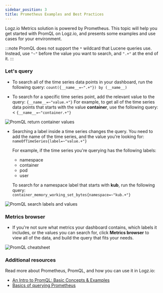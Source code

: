 ```yaml
---
sidebar_position: 3
title: Prometheus Examples and Best Practices
---
```



Logz.io Metrics solution is powered by Prometheus. This topic will help you get started with PromQL on Logz.io, and presents some examples and use cases for your environment.

:::note
PromQL does not support the `*` wildcard that Lucene queries use. 
Instead, use `"~"` before the value you want to search, and `".+"` at the end of it.
:::

### Let's query

* To search all of the time series data points in your dashboard, run the following query:
`count({__name__=~".+"}) by (__name__)`

* To search for a specific time series point, add the relevant value to the query:
`{__name__=~"value.+"}` 
    For example, to get all of the time series data points that starts with the value **container**, use the following query:<
`{__name__=~"container.+"}`

![PromQL return container values](https://dytvr9ot2sszz.cloudfront.net/logz-docs/Infrastructure-monitoring/promql-query-container.png)

* Searching a label inside a time series changes the query. You need to add the name of the time series, and the value you're looking for:
`nameOfTimeSeries{label=~"value.+"}`

    For example, if the time series you're querying has the following labels:
    
    * namespace
    * container
    * pod
    * user

    To search for a namespace label that starts with **kub**, run the following query:<br>
    `container_memory_working_set_bytes{namespace=~"kub.+"}`

![PromQL search labels and values](https://dytvr9ot2sszz.cloudfront.net/logz-docs/Infrastructure-monitoring/promql-search-values.png)

### Metrics browser

* If you're not sure what metrics your dashboard contains, which labels it includes, or the values you can search for, click **Metrics browser** to view all of the data, and build the query that fits your needs. 

![PromQL cheatsheet](https://dytvr9ot2sszz.cloudfront.net/logz-docs/Infrastructure-monitoring/query-cheatsheet.png)

### Additional resources

Read more about Prometheus, PromQL, and how you can use it in Logz.io:

* [An Intro to PromQL: Basic Concepts & Examples](https://logz.io/blog/promql-examples-introduction/#promqlintroduction)
* [Basics of querying Prometheus](https://prometheus.io/docs/prometheus/latest/querying/basics/)
